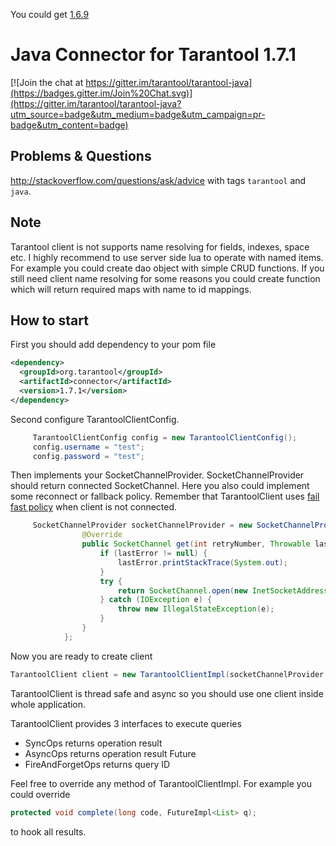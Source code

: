 You could get [1.6.9](https://github.com/tarantool/tarantool-java/tree/connector-1.6.9)

# Java Connector for Tarantool 1.7.1

[![Join the chat at https://gitter.im/tarantool/tarantool-java](https://badges.gitter.im/Join%20Chat.svg)](https://gitter.im/tarantool/tarantool-java?utm_source=badge&utm_medium=badge&utm_campaign=pr-badge&utm_content=badge)

## Problems & Questions
http://stackoverflow.com/questions/ask/advice with tags `tarantool` and `java`.

## Note
Tarantool client is not supports name resolving for fields, indexes, space etc. I highly recommend to use server side lua to
operate with named items. For example you could create dao object with simple CRUD functions.
If you still need client name resolving for some reasons you could create function which will return required maps with name to id mappings.

## How to start

First you should add dependency to your pom file
```xml
<dependency>
  <groupId>org.tarantool</groupId>
  <artifactId>connector</artifactId>
  <version>1.7.1</version>
</dependency>
```
Second configure TarantoolClientConfig.

```java
     TarantoolClientConfig config = new TarantoolClientConfig();
     config.username = "test";
     config.password = "test";
```

Then implements your SocketChannelProvider. SocketChannelProvider should return connected SocketChannel.
Here you also could implement some reconnect or fallback policy. Remember that TarantoolClient uses [fail fast
policy](https://en.wikipedia.org/wiki/Fail-fast) when client is not connected.


```java
     SocketChannelProvider socketChannelProvider = new SocketChannelProvider() {
                @Override
                public SocketChannel get(int retryNumber, Throwable lastError) {
                    if (lastError != null) {
                        lastError.printStackTrace(System.out);
                    }
                    try {
                        return SocketChannel.open(new InetSocketAddress("localhost", 3301));
                    } catch (IOException e) {
                        throw new IllegalStateException(e);
                    }
                }
            };
```

Now you are ready to create client
```java
TarantoolClient client = new TarantoolClientImpl(socketChannelProvider, config);
```

TarantoolClient is thread safe and async so you should use one client inside whole application. 

TarantoolClient provides 3 interfaces to execute queries

* SyncOps returns operation result
* AsyncOps returns operation result Future
* FireAndForgetOps returns query ID


Feel free to override any method of TarantoolClientImpl. For example you
could override 
```java
protected void complete(long code, FutureImpl<List> q);
```
to hook all results.




